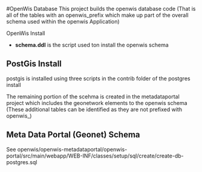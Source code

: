#OpenWis Database 
This project builds the openwis database code 
(That is all of the tables with an openwis_prefix which make up part of the overall schema used within the openwis Application)

OpenWis Install

* **schema.ddl** is the script used ton install the openwis schema 

## PostGis Install
postgis is installed using three scripts in the contrib folder of the postgres install

The remaining portion of the scehma is created in the metadataportal project which includes the geonetwork elements to the openwis schema (These additional tables can be identified as they are not prefixed with openwis_)

## Meta Data Portal (Geonet) Schema
See openwis/openwis-metadataportal/openwis-portal/src/main/webapp/WEB-INF/classes/setup/sql/create/create-db-postgres.sql

